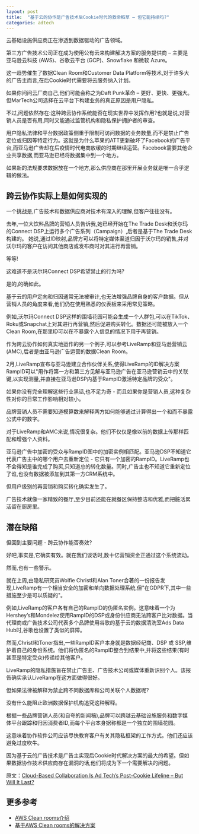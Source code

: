 ```yaml
---
layout: post
title:  "基于云的协作是广告技术后Cookie时代的救命稻草 – 但它能持续吗?"
categories: adtech
---
```


云基础设施供应商正在渗透到数据驱动的广告领域。

第三方广告技术公司正在成为使用公有云来构建解决方案的服务提供商 – 主要是亚马逊云科技 (AWS)、谷歌云平台 (GCP)、Snowflake 和微软 Azure。

这一趋势催生了数据Clean Room和Customer Data Platform等技术,对于许多大的广告主而言,在后Cookie时代需要将云服务纳入计划。

如果你问问云厂商自己,他们可能会称之为Daft Punk革命 – 更好、更快、更强大。但MarTech公司选择在云平台下构建业务的真正原因是用户隐私。

不过,问题依然存在:这种跨云协作系统能否在现实世界中发挥作用?也就是说,对营销人员是否有用,同时又能通过监管机构和隐私保护拥护者的审查。

用户隐私法律和平台数据政策侧重于限制可访问数据的业务数量,而不是禁止广告定位或归因等特定行为。这就是为什么苹果的ATT更新破坏了Facebook的广告平台,而亚马逊广告却在后疫情时代电商放缓的时期继续运营。Facebook需要其他企业共享数据,而亚马逊已经将数据集中到一个地方。

如果新的法规要求数据放在一个地方,那么供应商在那里开展业务就是唯一合乎逻辑的做法。

## 跨云协作实际上是如何实现的

一个挑战是,广告技术和数据供应商对技术有深入的理解,但客户往往没有。

去年,一位大饮料品牌的营销人员告诉我,她已经开始在The Trade Desk和沃尔玛的Connect DSP上运行多个广告系列（Campaign）,后者是基于The Trade Desk构建的。
她说,通过ID映射,品牌方可以将特定媒体渠道归因于沃尔玛的销售,并对沃尔玛的客户在访问其他商店或发布商时对其进行再营销。

等等!

这难道不是沃尔玛Connect DSP希望禁止的行为吗?

是的,的确如此。

基于云的用户定向和归因通常无法被审计,也无法增强品牌自身的客户数据。但从营销人员的角度来看,他们仍在使用熟悉的仪表板来采用常见策略。

例如,沃尔玛Connect DSP这样的围墙花园可能会生成一个人群包,可以在TikTok、Roku或Snapchat上对其进行再营销,然后促进购买转化。数据还可能被放入一个Clean Room,在那里ID可以在不暴露个人信息的情况下用于再营销。

作为跨云协作如何真实地运作的另一个例子,可以参考LiveRamp和亚马逊营销云(AMC),后者是由亚马逊广告运营的数据Clean Room。

2月,LiveRamp宣布与亚马逊建立合作伙伴关系,使得LiveRamp的ID解决方案RampID可以"用作将第一方和第三方见解与亚马逊广告在亚马逊营销云中的关联键,以实现测量,并直接在亚马逊DSP内基于RampID激活特定品牌的受众"。

如果你没有完全理解这些行业黑话,也不足为奇 - 而且如果你是营销人员,这种复杂性对你的日常工作影响相对较小。

品牌营销人员不需要知道模算数来解释两方如何能够通过计算得出一个和而不暴露公式中的数字。

对于LiveRamp和AMC来说,情况很复杂。他们不仅仅是像以前的数据上传那样匹配和增强个人资料。

亚马逊广告中加密的受众与RampID图中的加密实例相匹配。亚马逊DSP不知道它代表广告主中的哪个用户去重新定位 - 它只有一个加密的RampID。LiveRamp也不会得知是谁完成了购买,只知道总的转化数量。同时,广告主也不知道它重新定位了谁,也没有数据被添加到其第一方CRM系统中。

但用户级别的再营销和购买转化确实发生了。

广告技术就像一家精致的餐厅,至少目前还能在就餐区保持整洁和优雅,而把脏活累活留在厨房里。

## 潜在缺陷

但回到主要问题 - 跨云协作能否奏效?

好吧,事实是,它确实有效。就在我们谈话时,数十亿营销资金正通过这个系统流动。

然而,也有一些警示。

就在上周,由隐私研究员Wolfie Christl和Alan Toner合著的一份报告发现,LiveRamp有一个相当安全的加密和单向数据处理系统,但"在GDPR下,其中一些措施至少是可以质疑的"。

例如,LiveRamp的客户各有自己的RampID的伪匿名实例。这意味着一个为Hershey’s和Mondelez使用RampID的DSP或身份供应商无法跨客户比对数据。当代理商或广告技术公司代表多个品牌使用谷歌的基于云的数据清洗室Ads Data Hub时,谷歌也设置了类似的屏障。

然而,Christl和Toner指出,一些RampID客户本身就是数据经纪商、DSP 或 SSP,维护着自己的身份系统。他们将伪匿名的RampID整合到结果中,并将这些结果(有时甚至是特定受众)传递给其他客户。

LiveRamp的隐私措施旨在禁止广告主、广告技术公司或媒体重新识别个人。该报告确实承认LiveRamp在这方面做得很好。

但如果法律被解释为禁止跨不同数据库和公司关联个人数据呢?

没有什么能阻止欧洲数据保护机构追究这种解释。

根据一些品牌营销人员(和自夸的新闻稿),品牌可以跨越云基础设施服务和数字媒体平台跟踪和归因消费者ID,而每个平台本身据称都是一个独立的围墙花园。

这意味着协作软件公司应该尽快教育客户有关其隐私框架的工作方式。他们还应该避免过度吹牛。

因为基于云的广告技术是广告主实现后Cookie时代解决方案的最大的希望。但如果数据协作技术供应商存在漏洞的话,他们将成为下一个需要解决的问题。

原文：[Cloud-Based Collaboration Is Ad Tech’s Post-Cookie Lifeline – But Will It Last?](https://www.adexchanger.com/data-exchanges/cloud-based-collaboration-is-ad-techs-post-cookie-lifeline-but-will-it-last/)

## 更多参考

- [AWS Clean rooms介绍 ](https://aws.amazon.com/cn/clean-rooms/)
- [基于AWS Clean rooms的解决方案](https://aws.amazon.com/cn/solutions/advertising-marketing/data-clean-rooms/)

